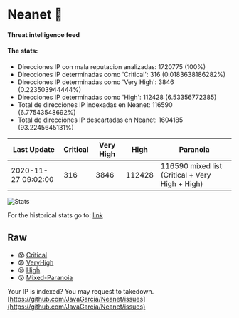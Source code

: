 # Neanet :hocho:
#### Threat intelligence feed
#### The stats:

- Direcciones IP con mala reputacion analizadas: 1720775 (100%)
- Direcciones IP determinadas como 'Critical':  316 (0.0183638186282%)
- Direcciones IP determinadas como 'Very High':  3846 (0.223503944444%)
- Direcciones IP determinadas como 'High':  112428 (6.53356772385)
- Total de direcciones IP indexadas en Neanet:  116590 (6.77543548692%)
- Total de direcciones IP descartadas en Neanet:  1604185 (93.2245645131%)

| Last Update | Critical | Very High | High | Paranoia |
| --- | --- | --- | --- | --- |
| 2020-11-27 09:02:00 | 316 | 3846 | 112428 | 116590 mixed list (Critical + Very High + High)|

![Stats](https://docs.google.com/spreadsheets/d/e/2PACX-1vSnaNMIXVabIpDJjufMlzH7poXnshF3mgd8Is1g9ytUEzVsP5my4Trn8f-xkoLLQ38xpL3HtmUexLo6/pubchart?oid=501124687&format=image)

For the historical stats go to: [link](/stats.csv)
## Raw
- :scream: [Critical](https://raw.githubusercontent.com/JavaGarcia/Neanet/master/blacklists/neanet_critical.txt)
- :fearful: [VeryHigh](https://raw.githubusercontent.com/JavaGarcia/Neanet/master/blacklists/neanet_veryHigh.txtt)
- :frowning: [High](https://raw.githubusercontent.com/JavaGarcia/Neanet/master/blacklists/neanet_high.txt)
- :dizzy_face: [Mixed-Paranoia](https://raw.githubusercontent.com/JavaGarcia/Neanet/master/blacklists/neanet_all.txt)


Your IP is indexed? You may request to takedown. [https://github.com/JavaGarcia/Neanet/issues](https://github.com/JavaGarcia/Neanet/issues)








































































































































































































































































































































































































































































































































































































































































































































































































































































































































































































































































































































































































































































































































































































































































































































































































































































































































































































































































































































































































































































































































































































































































































































































































































































































































